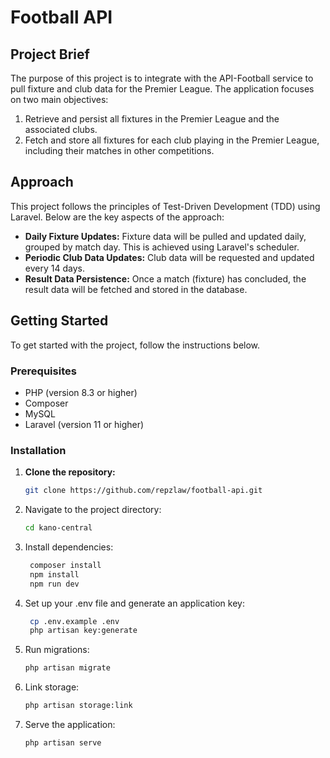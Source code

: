 # Football API

## Project Brief

The purpose of this project is to integrate with the API-Football service to pull fixture and club data for the Premier League. The application focuses on two main objectives:
1. Retrieve and persist all fixtures in the Premier League and the associated clubs.
2. Fetch and store all fixtures for each club playing in the Premier League, including their matches in other competitions.

## Approach

This project follows the principles of Test-Driven Development (TDD) using Laravel. Below are the key aspects of the approach:

- **Daily Fixture Updates:** Fixture data will be pulled and updated daily, grouped by match day. This is achieved using Laravel's scheduler.
- **Periodic Club Data Updates:** Club data will be requested and updated every 14 days.
- **Result Data Persistence:** Once a match (fixture) has concluded, the result data will be fetched and stored in the database.

## Getting Started

To get started with the project, follow the instructions below.

### Prerequisites

- PHP (version 8.3 or higher)
- Composer
- MySQL
- Laravel (version 11 or higher)

### Installation

1. **Clone the repository:**

    ```bash
    git clone https://github.com/repzlaw/football-api.git

2. Navigate to the project directory:
   ```bash
   cd kano-central

3. Install dependencies:
   ```bash
    composer install
    npm install
    npm run dev

4. Set up your .env file and generate an application key:
   ```bash
    cp .env.example .env
    php artisan key:generate

5. Run migrations:
   ```bash
   php artisan migrate

6. Link storage:
   ```bash
   php artisan storage:link

7. Serve the application:
   ```bash
   php artisan serve
